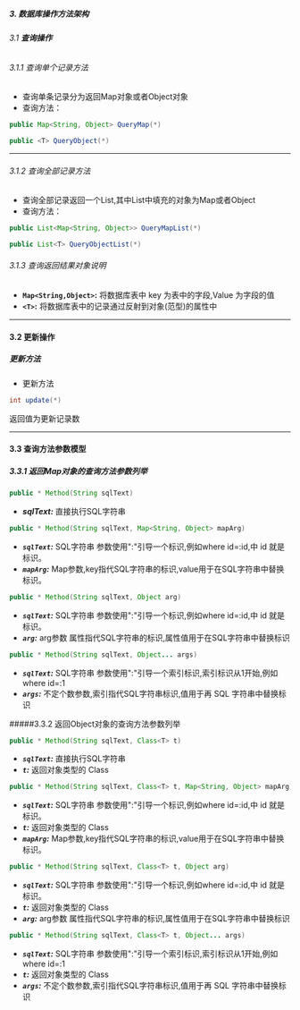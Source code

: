 ##### 3. 数据库操作方法架构
###### 3.1 **查询操作**
###### 3.1.1 查询单个记录方法
+ 查询单条记录分为返回Map对象或者Object对象
+ 查询方法：

```java
public Map<String, Object> QueryMap(*)
```
```java
public <T> QueryObject(*)
```

------------------------

###### 3.1.2 查询全部记录方法
+ 查询全部记录返回一个List,其中List中填充的对象为Map或者Object
+ 查询方法：

```java
public List<Map<String, Object>> QueryMapList(*)
```
```java
public List<T> QueryObjectList(*)
```

###### 3.1.3 查询返回结果对象说明
  - **`Map<String,Object>`:** 将数据库表中 key 为表中的字段,Value 为字段的值
  - **`<T>`:** 将数据库表中的记录通过反射到对象(范型)的属性中

-------------------------------------

#### 3.2 **更新操作**
##### 更新方法
+ 更新方法

```java
int update(*)
```
返回值为更新记录数

-------------------------------------

#### 3.3 **查询方法参数模型**
##### 3.3.1 返回Map对象的查询方法参数列举

```java
public * Method(String sqlText)
```

* ***sqlText:*** 直接执行SQL字符串

```java
public * Method(String sqlText, Map<String, Object> mapArg)
```

* ***`sqlText`:*** SQL字符串 参数使用":"引导一个标识,例如where id=:id,中 id 就是标识。
* ***`mapArg`:*** Map参数,key指代SQL字符串的标识,value用于在SQL字符串中替换标识。

```java
public * Method(String sqlText, Object arg)
```

* ***`sqlText`:*** SQL字符串 参数使用":"引导一个标识,例如where id=:id,中 id 就是标识。
* ***`arg`:*** arg参数 属性指代SQL字符串的标识,属性值用于在SQL字符串中替换标识

```java
public * Method(String sqlText, Object... args)
```

* ***`sqlText`:*** SQL字符串 参数使用":"引导一个索引标识,索引标识从1开始,例如where id=:1
* ***`args`:*** 不定个数参数,索引指代SQL字符串标识,值用于再 SQL 字符串中替换标识

#####3.3.2 返回Object对象的查询方法参数列举
```java
public * Method(String sqlText, Class<T> t)
```
* ***`sqlText`:*** 直接执行SQL字符串
* ***`t`:*** 返回对象类型的 Class

```java
public * Method(String sqlText, Class<T> t, Map<String, Object> mapArg)
```
* ***`sqlText`:*** SQL字符串 参数使用":"引导一个标识,例如where id=:id,中 id 就是标识。
* ***`t`:*** 返回对象类型的 Class
* ***`mapArg`:*** Map参数,key指代SQL字符串的标识,value用于在SQL字符串中替换标识。

```java
public * Method(String sqlText, Class<T> t, Object arg)
```
* ***`sqlText`:*** SQL字符串 参数使用":"引导一个标识,例如where id=:id,中 id 就是标识。
* ***`t`:*** 返回对象类型的 Class
* ***`arg`:*** arg参数 属性指代SQL字符串的标识,属性值用于在SQL字符串中替换标识

```java
public * Method(String sqlText, Class<T> t, Object... args)
```
* ***`sqlText`:*** SQL字符串 参数使用":"引导一个索引标识,索引标识从1开始,例如where id=:1
* ***`t`:*** 返回对象类型的 Class
* ***`args`:*** 不定个数参数,索引指代SQL字符串标识,值用于再 SQL 字符串中替换标识
